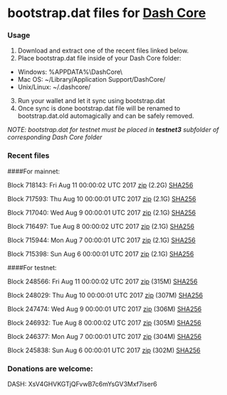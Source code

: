 # bootstrap.dat files for [Dash Core](https://www.dash.org)

### Usage

1. Download and extract one of the recent files linked below.
2. Place bootstrap.dat file inside of your Dash Core folder:
 - Windows: %APPDATA%\DashCore\
 - Mac OS: ~/Library/Application Support/DashCore/
 - Unix/Linux: ~/.dashcore/
3. Run your wallet and let it sync using bootstrap.dat
4. Once sync is done bootstrap.dat file will be renamed to bootstrap.dat.old automagically and can be safely removed.

_NOTE: bootstrap.dat for testnet must be placed in **testnet3** subfolder of corresponding Dash Core folder_

### Recent files

####For mainnet:

Block 718143: Fri Aug 11 00:00:02 UTC 2017 [zip](https://transfer.sh/CRGlO/bootstrap.dat.20170811.zip) (2.2G) [SHA256](https://transfer.sh/6Wbzl/sha256.txt)

Block 717593: Thu Aug 10 00:00:01 UTC 2017 [zip](https://transfer.sh/IWCjp/bootstrap.dat.20170810.zip) (2.1G) [SHA256](https://transfer.sh/15UNTa/sha256.txt)

Block 717040: Wed Aug  9 00:00:01 UTC 2017 [zip](https://transfer.sh/NYg9f/bootstrap.dat.20170809.zip) (2.1G) [SHA256](https://transfer.sh/ExMjP/sha256.txt)

Block 716497: Tue Aug  8 00:00:02 UTC 2017 [zip](https://transfer.sh/BEsDv/bootstrap.dat.20170808.zip) (2.1G) [SHA256](https://transfer.sh/SZ95X/sha256.txt)

Block 715944: Mon Aug  7 00:00:01 UTC 2017 [zip](https://transfer.sh/hZYSu/bootstrap.dat.20170807.zip) (2.1G) [SHA256](https://transfer.sh/osCCl/sha256.txt)

Block 715398: Sun Aug  6 00:00:01 UTC 2017 [zip](https://transfer.sh/4QJ3b/bootstrap.dat.20170806.zip) (2.1G) [SHA256](https://transfer.sh/Jcf9L/sha256.txt)

####For testnet:

Block 248566: Fri Aug 11 00:00:02 UTC 2017 [zip](https://transfer.sh/14oIK1/bootstrap.dat.20170811.zip) (315M) [SHA256](https://transfer.sh/f225t/sha256.txt)

Block 248029: Thu Aug 10 00:00:01 UTC 2017 [zip](https://transfer.sh/PbGMY/bootstrap.dat.20170810.zip) (307M) [SHA256](https://transfer.sh/OZpqP/sha256.txt)

Block 247474: Wed Aug  9 00:00:01 UTC 2017 [zip](https://transfer.sh/OO8oW/bootstrap.dat.20170809.zip) (306M) [SHA256](https://transfer.sh/13E6nn/sha256.txt)

Block 246932: Tue Aug  8 00:00:02 UTC 2017 [zip](https://transfer.sh/15HxCC/bootstrap.dat.20170808.zip) (305M) [SHA256](https://transfer.sh/lcTLG/sha256.txt)

Block 246377: Mon Aug  7 00:00:01 UTC 2017 [zip](https://transfer.sh/GBXWw/bootstrap.dat.20170807.zip) (304M) [SHA256](https://transfer.sh/FoAfd/sha256.txt)

Block 245838: Sun Aug  6 00:00:01 UTC 2017 [zip](https://transfer.sh/h4nXH/bootstrap.dat.20170806.zip) (302M) [SHA256](https://transfer.sh/12KJLB/sha256.txt)

### Donations are welcome:

DASH: XsV4GHVKGTjQFvwB7c6mYsGV3Mxf7iser6
